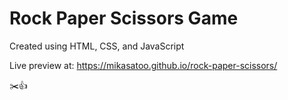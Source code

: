 # Rock Paper Scissors Game

Created using HTML, CSS, and JavaScript

Live preview at: https://mikasatoo.github.io/rock-paper-scissors/

✂️👍